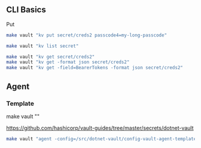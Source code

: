 ## CLI Basics

Put

```bash
make vault "kv put secret/creds2 passcode4=my-long-passcode" 
```

```bash
make vault "kv list secret" 
```

```bash
make vault "kv get secret/creds2" 
make vault "kv get -format json secret/creds2"
make vault "kv get -field=BearerTokens -format json secret/creds2"
```

## Agent

### Template

make vault ""

https://github.com/hashicorp/vault-guides/tree/master/secrets/dotnet-vault

```bash
make vault "agent -config=/src/dotnet-vault/config-vault-agent-template.hcl"
```